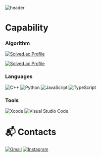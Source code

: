 ![header](https://capsule-render.vercel.app/api?type=Venom)


# Capability
### Algorithm
[![Solved.ac Profile](http://mazassumnida.wtf/api/v2/generate_badge?boj=wewill3474)](https://solved.ac/wewill3474/)

[![Solved.ac Profile](http://mazassumnida.wtf/api/mini/generate_badge?boj=wewill3474)](https://solved.ac/wewill3474/)
### Languages
![C++](https://img.shields.io/badge/C++-00599C.svg?&style=for-the-badge&logo=cplusplus&logoColor=white)
![Python](https://img.shields.io/badge/Python-3776AB.svg?&style=for-the-badge&logo=python&logoColor=white)
![JavaScript](https://img.shields.io/badge/JavaScript-F7DF1E.svg?&style=for-the-badge&logo=javascript&logoColor=white)
![TypeScript](https://img.shields.io/badge/TypeScript-3178C6.svg?&style=for-the-badge&logo=typescript&logoColor=white)

### Tools

![Xcode](https://img.shields.io/badge/Xcode-147EFB.svg?&style=for-the-badge&logo=xcode&logoColor=white)
![Visual Studio Code](https://img.shields.io/badge/Visual%20Studio%20Code-007ACC.svg?&style=for-the-badge&logo=visual-studio-code&logoColor=white)

# :mailbox_with_mail: Contacts

[![Gmail](https://img.shields.io/badge/Gmail-d14836?style=flat-square&logo=gmail&logoColor=white)](mailto:milestone0917@gmail.com)
[![Instagram](https://img.shields.io/badge/Instagram-E4405F?style=flat-square&logo=instagram&logoColor=white)](https://www.instagram.com/1dontknowwhatyouwant/)
